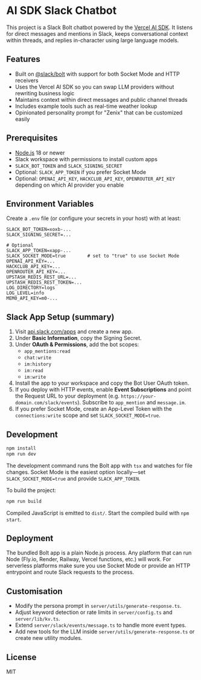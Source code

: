 # AI SDK Slack Chatbot

This project is a Slack Bolt chatbot powered by the [Vercel AI SDK](https://sdk.vercel.ai/docs). It listens for direct messages and mentions in Slack, keeps conversational context within threads, and replies in-character using large language models.

## Features

- Built on [@slack/bolt](https://slack.dev/bolt-js) with support for both Socket Mode and HTTP receivers
- Uses the Vercel AI SDK so you can swap LLM providers without rewriting business logic
- Maintains context within direct messages and public channel threads
- Includes example tools such as real-time weather lookup
- Opinionated personality prompt for "Zenix" that can be customized easily

## Prerequisites

- [Node.js](https://nodejs.org/) 18 or newer
- Slack workspace with permissions to install custom apps
- `SLACK_BOT_TOKEN` and `SLACK_SIGNING_SECRET`
- Optional: `SLACK_APP_TOKEN` if you prefer Socket Mode
- Optional: `OPENAI_API_KEY`, `HACKCLUB_API_KEY`, `OPENROUTER_API_KEY` depending on which AI provider you enable

## Environment Variables

Create a `.env` file (or configure your secrets in your host) with at least:

```
SLACK_BOT_TOKEN=xoxb-...
SLACK_SIGNING_SECRET=...

# Optional
SLACK_APP_TOKEN=xapp-...
SLACK_SOCKET_MODE=true        # set to "true" to use Socket Mode
OPENAI_API_KEY=...
HACKCLUB_API_KEY=...
OPENROUTER_API_KEY=...
UPSTASH_REDIS_REST_URL=...
UPSTASH_REDIS_REST_TOKEN=...
LOG_DIRECTORY=logs
LOG_LEVEL=info
MEM0_API_KEY=m0-...
```

## Slack App Setup (summary)

1. Visit [api.slack.com/apps](https://api.slack.com/apps) and create a new app.
2. Under **Basic Information**, copy the Signing Secret.
3. Under **OAuth & Permissions**, add the bot scopes:
   - `app_mentions:read`
   - `chat:write`
   - `im:history`
   - `im:read`
   - `im:write`
4. Install the app to your workspace and copy the Bot User OAuth token.
5. If you deploy with HTTP events, enable **Event Subscriptions** and point the Request URL to your deployment (e.g. `https://your-domain.com/slack/events`). Subscribe to `app_mention` and `message.im`.
6. If you prefer Socket Mode, create an App-Level Token with the `connections:write` scope and set `SLACK_SOCKET_MODE=true`.

## Development

```bash
npm install
npm run dev
```

The development command runs the Bolt app with `tsx` and watches for file changes. Socket Mode is the easiest option locally—set `SLACK_SOCKET_MODE=true` and provide `SLACK_APP_TOKEN`.

To build the project:

```bash
npm run build
```

Compiled JavaScript is emitted to `dist/`. Start the compiled build with `npm start`.

## Deployment

The bundled Bolt app is a plain Node.js process. Any platform that can run Node (Fly.io, Render, Railway, Vercel functions, etc.) will work. For serverless platforms make sure you use Socket Mode or provide an HTTP entrypoint and route Slack requests to the process.

## Customisation

- Modify the persona prompt in `server/utils/generate-response.ts`.
- Adjust keyword detection or rate limits in `server/config.ts` and `server/lib/kv.ts`.
- Extend `server/slack/events/message.ts` to handle more event types.
- Add new tools for the LLM inside `server/utils/generate-response.ts` or create new utility modules.

## License

MIT
